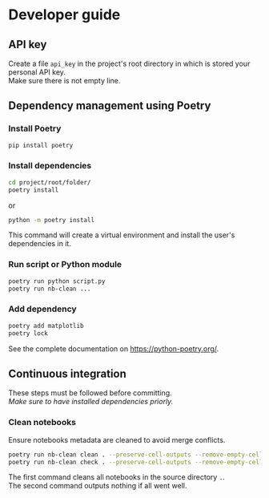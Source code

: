 # Developer guide
## API key
Create a file `api_key` in the project's root directory in which is stored your personal API key.  
Make sure there is not empty line.

## Dependency management using Poetry

### Install Poetry
```bash
pip install poetry
```

### Install dependencies
```bash
cd project/root/folder/
poetry install
```
or
```bash
python -m poetry install
```
This command will create a virtual environment and install the user's dependencies in it.  

### Run script or Python module
```bash
poetry run python script.py
poetry run nb-clean ...
```

### Add dependency
```bash
poetry add matplotlib
poetry lock
```

See the complete documentation on https://python-poetry.org/.

## Continuous integration
These steps must be followed before committing.  
*Make sure to have installed dependencies priorly.*

### Clean notebooks
Ensure notebooks metadata are cleaned to avoid merge conflicts.  
```bash
poetry run nb-clean clean . --preserve-cell-outputs --remove-empty-cells
poetry run nb-clean check . --preserve-cell-outputs --remove-empty-cells
```
The first command cleans all notebooks in the source directory `.`.  
The second command outputs nothing if all went well.